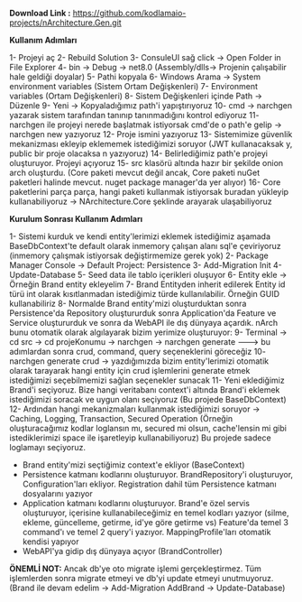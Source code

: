 **Download Link :**
https://github.com/kodlamaio-projects/nArchitecture.Gen.git

**Kullanım Adımları**

1- Projeyi aç
2- Rebuild Solution
3- ConsuleUI sağ click -> Open Folder in File Explorer
4- bin -> Debug -> net8.0   (Assembly/dlls-> Projenin çalışabilir hale geldiği doyalar)
5- Pathi kopyala
6- Windows Arama -> System environment variables (Sistem Ortam Değişkenleri)
7- Environment variables (Ortam Değişkenleri)
8- Sistem Değişkenleri içinde Path -> Düzenle
9- Yeni -> Kopyaladığımız path'i yapıştırıyoruz
10- cmd -> narchgen yazarak sistem tarafından tanınıp tanınmadığını kontrol ediyoruz
11- narchgen ile projeyi nerede başlatmak istiyorsak cmd'de o path'e gelip -> narchgen new yazıyoruz
12- Proje ismini yazıyoruz
13- Sistemimize güvenlik mekanizması ekleyip eklememek istediğimizi soruyor (JWT kullanacaksak y, public bir proje olacaksa n yazıyoruz)
14- Belirlediğimiz path'e projeyi oluşturuyor. Projeyi açıyoruz
15- src klasörü altında hazır bir şekilde onion arch oluşturdu. (Core paketi mevcut değil ancak, Core paketi nuGet paketleri halinde mevcut. nuget package manager'da yer alıyor)
16- Core paketlerini parça parça, hangi paketi kullanmak istiyorsak buradan yükleyip kullanabiliyoruz -> NArchitecture.Core şeklinde arayarak ulaşabiliyoruz

**Kurulum Sonrası Kullanım Adımları**

1- Sistemi kurduk ve kendi entity'lerimizi eklemek istediğimiz aşamada BaseDbContext'te default olarak inmemory çalışan alanı sql'e çeviriyoruz (inmemory çalışmak istiyorsak değiştirmemize gerek yok)
2- Package Manager Console -> Default Project: Persistence
3- Add-Migration Init
4- Update-Database
5- Seed data ile tablo içerikleri oluşuyor
6- Entity ekle -> Örneğin Brand entity ekleyelim
7- Brand Entityden inherit edilerek Entity id türü int olarak kısıtlanmadan istediğimiz türde kullanılabilir. Örneğin GUID kullanabiliriz
8- Normalde Brand entity'mizi oluşturduktan sonra Persistence'da Repository oluştururduk sonra Application'da Feature ve Service oluştururduk ve sonra da WebAPI ile dış dünyaya açardık. nArch bunu otomatik olarak algılayarak bizim yerimize oluşturuyor:
9- Terminal -> cd src -> cd projeKonumu -> narchgen -> narchgen generate ---> bu adımlardan sonra crud, command, query seçeneklerini göreceğiz
10- narchgen generate crud -> yazdığımızda bizim entity'lerimizi otomatik olarak tarayarak hangi entity için crud işlemlerini generate etmek istediğimizi seçebilmemizi sağlan seçenekler sunacak
11- Yeni eklediğimiz Brand'i seçiyoruz. Bize hangi veritabanı context'i altında Brand'i eklemek istediğimizi soracak ve uygun olanı seçiyoruz (Bu projede BaseDbContext)
12- Ardından hangi mekanizmaları kullanmak istediğimizi soruyor -> Caching, Logging, Transaction, Secured Operation (Örneğin oluşturacağımız kodlar loglansın mı, secured mi olsun, cache'lensin mi gibi istediklerimizi space ile işaretleyip kullanabiliyoruz) Bu projede sadece loglamayı seçiyoruz.
- Brand entity'mizi seçtiğimiz context'e ekliyor (BaseContext)
- Persistence katmanı kodlarını oluşturuyor. BrandRepository'i oluşturuyor, Configuration'ları ekliyor. Registration dahil tüm Persistence katmanı dosyalarını yazıyor
- Application katmanı kodlarını oluşturuyor. Brand'e özel servis oluşturuyor, içerisine kullanabileceğimiz en temel kodları yazıyor (silme, ekleme, güncelleme, getirme, id'ye göre getirme vs) Feature'da temel 3 command'ı ve temel 2 query'i yazıyor. MappingProfile'ları otomatik kendisi yapıyor
- WebAPI'ya gidip dış dünyaya açıyor (BrandController)

**ÖNEMLİ NOT:** Ancak db'ye oto migrate işlemi gerçekleştirmez. Tüm işlemlerden sonra migrate etmeyi ve db'yi update etmeyi unutmuyoruz. (Brand ile devam edelim -> Add-Migration AddBrand -> Update-Database)